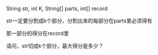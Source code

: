 String str, int K, String[] parts, int[] record

str一定要分割成k个部分，分割出来的每部分在parts里必须得有

那一部分的得分在record里

请问，str切成k个部分，最大得分是多少？

